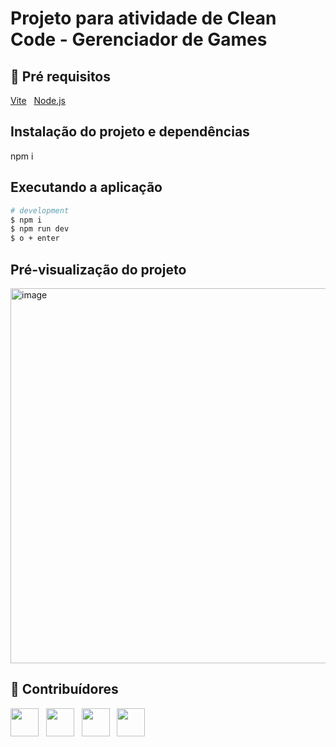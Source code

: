 # Projeto para atividade de Clean Code - Gerenciador de Games
 
## 🔐 Pré requisitos

<a href="https://vitejs.dev/">Vite</a> &nbsp;
<a href="https://nodejs.org/en/">Node.js</a> &nbsp;

## Instalação do projeto e dependências

npm i

## Executando a aplicação

```bash
# development
$ npm i
$ npm run dev
$ o + enter
```

## Pré-visualização do projeto

<img width="600" alt="image" src="/public/preview2.png">

## 🤝 Contribuídores

<a href="https://github.com/TechGui"><img src="https://github.com/TechGui.png" width="45" height="45"></a> &nbsp;
<a href="https://github.com/Gerson-Clara"><img src="https://github.com/Gerson-Clara.png" width="45" height="45"></a> &nbsp;
<a href="https://github.com/Dollynski"><img src="https://github.com/Dollynski.png" width="45" height="45"></a> &nbsp;
<a href="https://github.com/TonhaoIsrael"><img src="https://github.com/TonhaoIsrael.png" width="45" height="45"></a> &nbsp;
